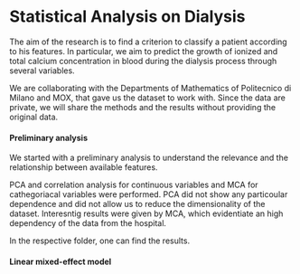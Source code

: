 # Statistical Analysis on Dialysis

The aim of the research is to find a criterion to classify a patient according to his features. 
In particular, we aim to predict the growth of ionized and total calcium concentration in blood 
during the dialysis process through several variables. 

We are collaborating with the Departments of Mathematics of Politecnico di Milano and MOX, 
that gave us the dataset to work with. 
Since the data are private, we will share the methods and the results without providing the original data.


#### Preliminary analysis
We started with a preliminary analysis to understand the relevance and the relationship between available features. 

PCA and correlation analysis for continuous variables and MCA for cathegoriacal variables were performed. 
PCA did not show any particoular dependence and did not allow us to reduce the dimensionality of the dataset.
Interesntig results were given by MCA, which evidentiate an high dependency of the data from the hospital.

In the respective folder, one can find the results.

#### Linear mixed-effect model


